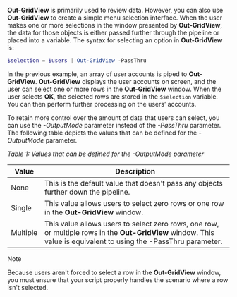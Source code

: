 **Out-GridView** is primarily used to review data. However, you can also use **Out-GridView** to create a simple menu selection interface. When the user makes one or more selections in the window presented by **Out-GridView**, the data for those objects is either passed further through the pipeline or placed into a variable. The syntax for selecting an option in **Out-GridView** is:

```powershell
$selection = $users | Out-GridView -PassThru 
```

In the previous example, an array of user accounts is piped to **Out-GridView**. **Out-GridView** displays the user accounts on screen, and the user can select one or more rows in the **Out-GridView** window. When the user selects **OK**, the selected rows are stored in the `$selection` variable. You can then perform further processing on the users’ accounts.

To retain more control over the amount of data that users can select, you can use the *-OutputMode* parameter instead of the *-PassThru* parameter. The following table depicts the values that can be defined for the *-OutputMode* parameter.

*Table 1: Values that can be defined for the -OutputMode parameter*

| **Value** | **Description**                                              |
| --------- | ------------------------------------------------------------ |
| None      | This is the default value that doesn't pass any objects further down the pipeline. |
| Single    | This value allows users to select zero rows or one row in the **Out-GridView** window. |
| Multiple  | This value allows users to select zero rows, one row, or multiple rows in the **Out-GridView**  window. This value is equivalent to using the -PassThru  parameter. |

> [!NOTE]
> Because users aren't forced to select a row in the **Out-GridView** window, you must ensure that your script properly handles the scenario where a row isn't selected.

